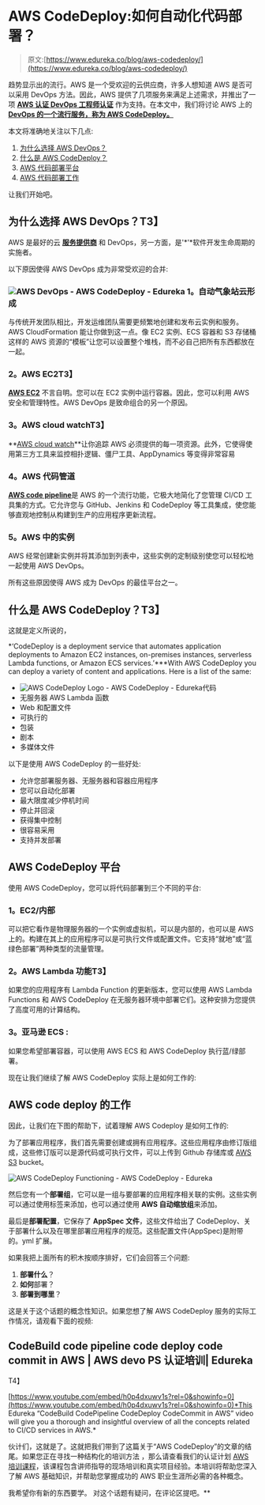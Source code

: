 # AWS CodeDeploy:如何自动化代码部署？

> 原文:[https://www.edureka.co/blog/aws-codedeploy/](https://www.edureka.co/blog/aws-codedeploy/)

趋势显示出的流行。AWS 是一个受欢迎的云供应商，许多人想知道 AWS 是否可以采用 DevOps 方法。因此，AWS 提供了几项服务来满足上述需求，并推出了一项 **[AWS 认证 DevOps 工程师认证](https://www.edureka.co/aws-certified-devops-training)** 作为支持。在本文中，我们将讨论 AWS 上的 **[DevOps 的一个流行服务，称为 AWS CodeDeploy。](https://www.edureka.co/blog/aws-devops-a-new-approach-to-software-deployment/)**

本文将准确地关注以下几点:

1.  [为什么选择 AWS DevOps？](#WhyAWSDevOps?)
2.  [什么是 AWS CodeDeploy？](#WhatisAWSCodeDeploy?)
3.  [AWS 代码部署平台](#AWSCodeDeployPlatforms)
4.  [AWS 代码部署工作](#WorkingofAWSCodeDeploy)

让我们开始吧。

## **为什么选择 AWS DevOps？T3】**

AWS 是最好的云 **[服务提供商](https://www.edureka.co/blog/cloud-computing-services-types/)** 和 DevOps，另一方面，是'*'*软件开发生命周期的实施者。

以下原因使得 AWS DevOps 成为非常受欢迎的合并:

### **![AWS DevOps - AWS CodeDeploy - Edureka](../Images/5b280d1d80b3131e3f8d6050a2cd243f.png) 1。自动气象站云形成**

与传统开发团队相比，开发运维团队需要更频繁地创建和发布云实例和服务。AWS CloudFormation 能让你做到这一点。像 EC2 实例、ECS 容器和 S3 存储桶这样的 AWS 资源的“模板”让您可以设置整个堆栈，而不必自己把所有东西都放在一起。

### **2。AWS EC2**T3】

**[AWS EC2](https://www.edureka.co/blog/ec2-aws-tutorial-elastic-compute-cloud/)** 不言自明。您可以在 EC2 实例中运行容器。因此，您可以利用 AWS 安全和管理特性。AWS DevOps 是致命组合的另一个原因。

### **3。AWS cloud watch**T3】

**[AWS cloud watch](https://www.edureka.co/blog/amazon-cloudwatch-monitoring-tool/)**让你追踪 AWS 必须提供的每一项资源。此外，它使得使用第三方工具来监控相扑逻辑、僵尸工具、AppDynamics 等变得非常容易

### **4。AWS 代码管道**

[**AWS code pipeline**](https://www.edureka.co/community/33688/what-is-aws-codepipeline)是 AWS 的一个流行功能，它极大地简化了您管理 CI/CD 工具集的方式。它允许您与 GitHub、Jenkins 和 CodeDeploy 等工具集成，使您能够直观地控制从构建到生产的应用程序更新流程。

### **5。AWS** 中的实例

AWS 经常创建新实例并将其添加到列表中，这些实例的定制级别使您可以轻松地一起使用 AWS DevOps。

所有这些原因使得 AWS 成为 DevOps 的最佳平台之一。

## **什么是 AWS CodeDeploy？T3】**

这就是定义所说的，

*‘CodeDeploy is a deployment service that automates application deployments to Amazon EC2 instances, on-premises instances, serverless Lambda functions, or Amazon ECS services.’***With AWS CodeDeploy you can deploy a variety of content and applications. Here is a list of the same:

*   ![AWS CodeDeploy Logo - AWS CodeDeploy - Edureka](../Images/5ee62a07084256e4102fa7694b3ff13b.png)代码
*   无服务器 AWS Lambda 函数
*   Web 和配置文件
*   可执行的
*   包装
*   剧本
*   多媒体文件

以下是使用 AWS CodeDeploy 的一些好处:

*   允许您部署服务器、无服务器和容器应用程序
*   您可以自动化部署
*   最大限度减少停机时间
*   停止并回滚
*   获得集中控制
*   很容易采用
*   支持并发部署

## **AWS CodeDeploy 平台**

使用 AWS CodeDeploy，您可以将代码部署到三个不同的平台:

### **1。EC2/内部**

可以把它看作是物理服务器的一个实例或虚拟机，可以是内部的，也可以是 AWS 上的。构建在其上的应用程序可以是可执行文件或配置文件。它支持“就地”或“蓝绿色部署”两种类型的流量管理。

### **2。AWS Lambda 功能**T3】

如果您的应用程序有 Lambda Function 的更新版本，您可以使用 AWS Lambda Functions 和 AWS CodeDeploy 在无服务器环境中部署它们。这种安排为您提供了高度可用的计算结构。

### **3。亚马逊 ECS** :

如果您希望部署容器，可以使用 AWS ECS 和 AWS CodeDeploy 执行蓝/绿部署。

现在让我们继续了解 AWS CodeDeploy 实际上是如何工作的:

## **AWS code deploy 的工作**

因此，让我们在下图的帮助下，试着理解 AWS Codeploy 是如何工作的:

为了部署应用程序，我们首先需要创建或拥有应用程序。这些应用程序由修订版组成，这些修订版可以是源代码或可执行文件，可以上传到 Github 存储库或 [AWS S3](https://www.edureka.co/blog/s3-aws-amazon-simple-storage-service/) bucket。

![AWS CodeDeploy Functioning - AWS CodeDeploy - Edureka](../Images/7b2955effd5e4853a72223e1085a7d6a.png)

然后您有一个**部署组**，它可以是一组与要部署的应用程序相关联的实例。这些实例可以通过使用标签来添加，也可以通过使用 **AWS 自动缩放组**来添加。

最后是**部署配置**，它保存了 **AppSpec 文件**，这些文件给出了 CodeDeploy、关于部署什么以及在哪里部署应用程序的规范。这些配置文件(AppSpec)是附带的。yml 扩展。

如果我把上面所有的积木按顺序排好，它们会回答三个问题:

1.  **部署什么**？
2.  **如何**部署？
3.  **部署到哪里**？

这是关于这个话题的概念性知识。如果您想了解 AWS CodeDeploy 服务的实际工作情况，请观看下面的视频:

## **CodeBuild code pipeline code deploy code commit in AWS | AWS devo PS 认证培训| Edureka**

T4】

[https://www.youtube.com/embed/h0p4dxuwv1s?rel=0&showinfo=0](https://www.youtube.com/embed/h0p4dxuwv1s?rel=0&showinfo=0)*This Edureka “CodeBuild CodePipeline CodeDeploy CodeCommit in AWS” video will give you a thorough and insightful overview of all the concepts related to CI/CD services in AWS.*

伙计们，这就是了。这就把我们带到了这篇关于“AWS CodeDeploy”的文章的结尾。如果您正在寻找一种结构化的培训方法 ，那么请查看我们的认证计划 [AWS 培训课程](https://www.edureka.co/aws-certification-training)，该课程包含讲师指导的现场培训和真实项目经验。本培训将帮助您深入了解 AWS 基础知识，并帮助您掌握成功的 AWS 职业生涯所必需的各种概念。

我希望你有新的东西要学。 对这个话题有疑问，在评论区提吧。**